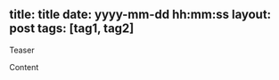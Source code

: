 title: title
date: yyyy-mm-dd hh:mm:ss
layout: post
tags: [tag1, tag2]
---
Teaser
<!--MORE-->
Content
